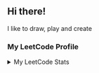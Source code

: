 ## Hi there!

I like to draw, play and create

<!--
**AryanBhanot/AryanBhanot** is a ✨ _special_ ✨ repository because its `README.md` (this file) appears on your GitHub profile.

Here are some ideas to get you started:

- 🔭 I’m currently working on ...
- 🌱 I’m currently learning ...
- 👯 I’m looking to collaborate on ...
- 🤔 I’m looking for help with ...
- 💬 Ask me about ...
- 📫 How to reach me: ...
- 😄 Pronouns: ...
- ⚡ Fun fact: ...
-->

### My LeetCode Profile

<details>
  <summary>My LeetCode Stats</summary>
  <br>
  <a href="https://leetcode.com/u/aryanbhanot21/"><img alt="AryanBhanot's LeetCode Stats" src="https://leetcard.jacoblin.cool/aryanbhanot21?theme=chartreuse&font=Fresca&ext=heatmap" /></a>
  <br>
</details>
